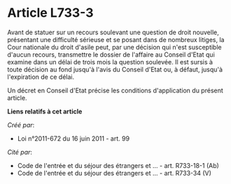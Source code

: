 # Article L733-3

Avant de statuer sur un recours soulevant une question de droit nouvelle, présentant une difficulté sérieuse et se posant
dans de nombreux litiges, la Cour nationale du droit d'asile peut, par une décision qui n'est susceptible d'aucun recours,
transmettre le dossier de l'affaire au Conseil d'Etat qui examine dans un délai de trois mois la question soulevée. Il est
sursis à toute décision au fond jusqu'à l'avis du Conseil d'Etat ou, à défaut, jusqu'à l'expiration de ce délai. 

Un décret en Conseil d'Etat précise les conditions d'application du présent article.

**Liens relatifs à cet article**

_Créé par_:

  - Loi n°2011-672 du 16 juin 2011 - art. 99

_Cité par_:

  - Code de l'entrée et du séjour des étrangers et ... - art. R733-18-1 (Ab)
  - Code de l'entrée et du séjour des étrangers et ... - art. R733-34 (V)
